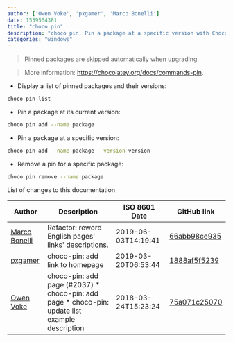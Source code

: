 ```yaml
---
author: ['Owen Voke', 'pxgamer', 'Marco Bonelli']
date: 1559564381
title: "choco pin"
description: "choco pin, Pin a package at a specific version with Chocolatey."
categories: "windows"
---
```

> Pinned packages are skipped automatically when upgrading.

> More information: <https://chocolatey.org/docs/commands-pin>.

- Display a list of pinned packages and their versions:

```bash
choco pin list
```

- Pin a package at its current version:

```bash
choco pin add --name package
```

- Pin a package at a specific version:

```bash
choco pin add --name package --version version
```

- Remove a pin for a specific package:

```bash
choco pin remove --name package
```
List of changes to this documentation


Author | Description | ISO 8601 Date | GitHub link
------|-----|-----|-----
[Marco Bonelli](mailto:marco@mebeim.net) | Refactor: reword English pages' links' descriptions. | 2019-06-03T14:19:41 | [66abb98ce935](https://github.com/tldr-pages/tldr/commit/66abb98ce935c0f4516bf30c4d6da72180d5a3ab)
[pxgamer](mailto:owzie123@gmail.com) | choco-pin: add link to homepage | 2019-03-20T06:53:44 | [1888af5f5239](https://github.com/tldr-pages/tldr/commit/1888af5f5239445b864d9edeed5a5da9389099fc)
[Owen Voke](mailto:owzie123@gmail.com) | choco-pin: add page (#2037) * choco-pin: add page * choco-pin: update list example description | 2018-03-24T15:23:24 | [75a071c25070](https://github.com/tldr-pages/tldr/commit/75a071c25070e7b7d33f1c470f6f1ccf9261c88c)

